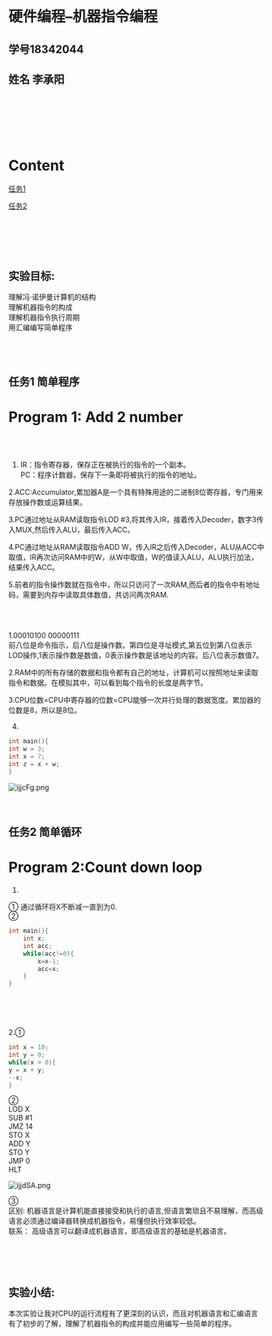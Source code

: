 
# 硬件编程–机器指令编程

## 学号18342044
## 姓名 李承阳
<br><br>  

<br><br>
# Content

[任务1](#jump) 


[任务2](#jump1) 



<br><br><br><br>

## 实验目标:  
理解冯·诺伊曼计算机的结构  
理解机器指令的构成  
理解机器指令执行周期  
用汇编编写简单程序  
<br><br><br>


## <span id="jump"></span>
## 任务1 简单程序  
# Program 1: Add 2 number
<br><br>

1. IR：指令寄存器，保存正在被执行的指令的一个副本。  
PC：程序计数器，保存下一条即将被执行的指令的地址。  
  
2.ACC:Accumulator,累加器A是一个具有特殊用途的二进制8位寄存器，专门用来存放操作数或运算结果。  

3.PC通过地址从RAM读取指令LOD #3,将其传入IR，接着传入Decoder，数字3传入MUX,然后传入ALU，最后传入ACC。

4.PC通过地址从RAM读取指令ADD W，传入IR之后传入Decoder，ALU从ACC中取值，IR再次访问RAM中的W，从W中取值，W的值读入ALU，ALU执行加法，结果传入ACC。

5.前者的指令操作数就在指令中，所以只访问了一次RAM,而后者的指令中有地址码，需要到内存中读取具体数值，共访问两次RAM.

<br><br>

1.00010100 00000111  
前八位是命令指示，后八位是操作数。第四位是寻址模式,第五位到第八位表示LOD操作,1表示操作数是数值，0表示操作数是该地址的内容。后八位表示数值7。  

2.RAM中的所有存储的数据和指令都有自己的地址，计算机可以按照地址来读取指令和数据。在模拟其中，可以看到每个指令的长度是两字节。

3.CPU位数=CPU中寄存器的位数=CPU能够一次并行处理的数据宽度。累加器的位数是8，所以是8位。

4.
```C
int main(){
int w = 3;  
int x = 7;  
int z = x + w;   
}
```

![ijjcFg.png](https://s1.ax1x.com/2018/11/15/ijjcFg.png)
<br><br><br>

## <span id="jump1"></span>
## 任务2 简单循环  
# Program 2:Count down loop  
1.
①  通过循环将X不断减一直到为0.  
②  
```c
int main(){
    int x;
    int acc;
    while(acc!=0){
        x=x-1;
        acc=x;
    }
}
```
<br><br><br>

2.①  
```c
int x = 10;  
int y = 0;  
while(x > 0){  
y = x + y;  
--x;  
}   
```
②  
LOD X  
SUB #1  
JMZ 14  
STO X  
ADD Y  
STO Y  
JMP 0  
HLT  

![ijjdSA.png](https://s1.ax1x.com/2018/11/15/ijjdSA.png)


③  
区别: 机器语言是计算机能直接接受和执行的语言,但语言繁琐且不易理解，而高级语言必须通过编译器转换成机器指令，易懂但执行效率较低。  
联系： 高级语言可以翻译成机器语言，即高级语言的基础是机器语言。

<br><br><br>


## 实验小结:  
本次实验让我对CPU的运行流程有了更深刻的认识，而且对机器语言和汇编语言有了初步的了解，理解了机器指令的构成并能应用编写一些简单的程序。
